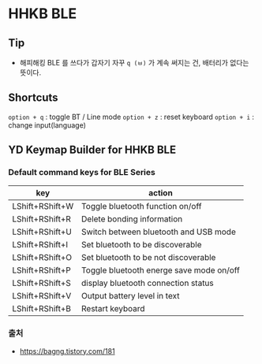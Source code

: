 # HHKB BLE

## Tip

- 해피해킹 BLE 를 쓰다가 갑자기 자꾸 `q (ㅂ)` 가 계속 써지는 건, 배터리가 없다는 뜻이다.

## Shortcuts

`option + q` : toggle BT / Line mode
`option + z` : reset keyboard
`option + i` : change input(language)

## YD Keymap Builder for HHKB BLE

### Default command keys for BLE Series

|key|action|
|---|---|
| LShift+RShift+W | Toggle bluetooth function on/off |
| LShift+RShift+R | Delete bonding information |
| LShift+RShift+U | Switch between bluetooth and USB mode |
| LShift+RShift+I | Set bluetooth to be discoverable |
| LShift+RShift+O | Set bluetooth to be not discoverable |
| LShift+RShift+P | Toggle bluetooth energe save mode on/off |
| LShift+RShift+S | display bluetooth connection status |
| LShift+RShift+V | Output battery level in text |
| LShift+RShift+B | Restart keyboard |

### 출처

- https://bagng.tistory.com/181